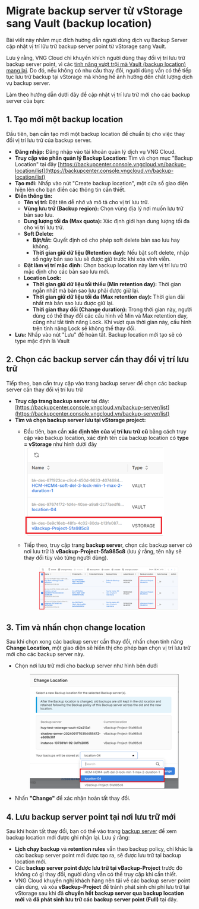 # Migrate backup server từ vStorage sang Vault (backup location)

Bài viết này nhằm mục đích hướng dẫn người dùng dịch vụ Backup Server cập nhật vị trí lữu trữ backup server point từ vStorage sang Vault.

Lưu ý rằng, VNG Cloud chỉ khuyến khích người dùng thay đổi vị trí lưu trữ backup server point, vì các [tính năng vượt trội mà Vault (backup location) mang lại](../backup-location/). Do đó, nếu không có nhu cầu thay đổi, người dùng vẫn có thể tiếp tục lưu trữ backup tại vStorage mà không hề ảnh hưởng đến chất lượng dịch vụ backup server.

Làm theo hướng dẫn dưới đây để cập nhật vị trí lưu trữ mới cho các backup server của bạn:

## 1. Tạo mới một backup location

Đầu tiên, bạn cần tạo mới một backup location để chuẩn bị cho việc thay đổi vị trí lưu trữ của backup server.

* **Đăng nhập:** Đăng nhập vào tài khoản quản lý dịch vụ VNG Cloud.
* **Truy cập vào phần quản lý Backup Location:** Tìm và chọn mục "Backup Location" tại đây [https://backupcenter.console.vngcloud.vn/backup-location/list](https://backupcenter.console.vngcloud.vn/backup-location/list)
* **Tạo mới:** Nhấp vào nút "Create backup location", một cửa sổ giao diện hiện lên cho bạn điền các thông tin cần thiết.
* **Điền thông tin:**
  * **Tên vị trí:** Đặt tên dễ nhớ và mô tả cho vị trí lưu trữ.
  * **Vùng lưu trữ (Backup region):** Chọn vùng địa lý nơi muốn lưu trữ bản sao lưu.
  * **Dung lượng tối đa (Max quota):** Xác định giới hạn dung lượng tối đa cho vị trí lưu trữ.
  * **Soft Delete:**
    * **Bật/tắt:** Quyết định có cho phép soft delete bản sao lưu hay không.
    * **Thời gian giữ dữ liệu (Retention day):** Nếu bật soft delete, nhập số ngày bản sao lưu sẽ được giữ trước khi xóa vĩnh viễn.
  * **Đặt làm vị trí mặc định:** Chọn backup location này làm vị trí lưu trữ mặc định cho các bản sao lưu mới.
  * **Location Lock:**
    * **Thời gian giữ dữ liệu tối thiểu (Min retention day):** Thời gian ngắn nhất mà bản sao lưu phải được giữ lại.
    * **Thời gian giữ dữ liệu tối đa (Max retention day):** Thời gian dài nhất mà bản sao lưu được giữ lại.
    * **Thời gian thay đổi (Change duration):** Trong thời gian này, người dùng có thể thay đổi các cấu hình về Min và Max retention day, cũng như tắt tính năng Lock. Khi vượt qua thời gian này, cấu hình trên tính năng Lock sẽ không thể thay đổi.
* **Lưu:** Nhấp vào nút "Lưu" để hoàn tất. Backup location mới tạo sẽ có type mặc định là Vault

## 2. Chọn các backup server cần thay đổi vị trí lưu trữ

Tiếp theo, bạn cần truy cập vào trang backup server để chọn các backup server cần thay đổi vị trí lưu trữ

* **Truy cập trang backup server** tại đây: [https://backupcenter.console.vngcloud.vn/backup-server/list](https://backupcenter.console.vngcloud.vn/backup-server/list)
* **Tìm và chọn backup server lưu tại vStorage project:**
  * Đầu tiên, bạn cần **xác định tên của vị trí lưu trữ cũ** bằng cách truy cập vào backup location, xác định tên của backup location có **type = vStorage** như hình dưới đây ![](<../../../.gitbook/assets/image (773).png>)
  *   Tiếp theo, truy cập trang **backup serve**r, chọn các backup server có nơi lưu trữ là **vBackup-Project-5fa985c8** (lưu ý rằng, tên này sẽ thay đổi tùy vào từng người dùng).&#x20;

      <figure><img src="../../../.gitbook/assets/image (774).png" alt=""><figcaption></figcaption></figure>

## 3. Tìm và nhấn chọn change location

Sau khi chọn xong các backup server cần thay đổi, nhấn chọn tính năng **Change Location**, một giao diện sẽ hiển thị cho phép bạn chọn vị trí lưu trữ mới cho các backup server này.

*   Chọn nơi lưu trữ mới cho backup server như hình bên dưới&#x20;

    <figure><img src="../../../.gitbook/assets/image (775).png" alt=""><figcaption></figcaption></figure>
* Nhấn **"Change"** để xác nhận hoàn tất thay đổi.

## 4. Lưu backup server point tại nơi lưu trữ mới

Sau khi hoàn tất thay đổi, bạn có thể vào trang [backup server](https://backupcenter.console.vngcloud.vn/backup-server/list) để xem backup location mới được ghi nhận lại. Lưu ý rằng:

* **Lịch chạy backup** và **retention rules** vẫn theo backup policy,  chỉ khác là các backup server point mới được tạo ra, sẽ được lưu trữ tại backup location mới.
* Các **backup server point được lưu trữ tại vBackup-Project** trước đó không có gì thay đổi, người dùng vẫn có thể truy cập khi cần thiết.
* VNG Cloud khuyến nghị khách hàng nên tải về các backup server point cần dùng, và xóa **vBackup-Project** để tránh phát sinh chi phí lưu trữ tại vStorage sau khi đã **chuyển hết backup server qua backup location mới** và **đã phát sinh lưu trữ các backup server point (Full)** tại đây.
